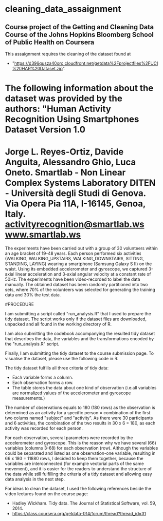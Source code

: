 # cleaning_data_assaignment
## Course project of the Getting and Cleaning Data Course of the Johns Hopkins Bloomberg School of Public Health on Coursera

This assaignment requires the cleaning of the dataset found at 
* "https://d396qusza40orc.cloudfront.net/getdata%2Fprojectfiles%2FUCI%20HAR%20Dataset.zip".

The following information about the dataset was provided by the authors: 
"Human Activity Recognition Using Smartphones Dataset
Version 1.0
==================================================================
Jorge L. Reyes-Ortiz, Davide Anguita, Alessandro Ghio, Luca Oneto.
Smartlab - Non Linear Complex Systems Laboratory
DITEN - Università degli Studi di Genova.
Via Opera Pia 11A, I-16145, Genoa, Italy.
activityrecognition@smartlab.ws
www.smartlab.ws
==================================================================

The experiments have been carried out with a group of 30 volunteers within an age bracket of 19-48 years. Each person performed six activities (WALKING, WALKING_UPSTAIRS, WALKING_DOWNSTAIRS, SITTING, STANDING, LAYING) wearing a smartphone (Samsung Galaxy S II) on the waist. Using its embedded accelerometer and gyroscope, we captured 3-axial linear acceleration and 3-axial angular velocity at a constant rate of 50Hz. The experiments have been video-recorded to label the data manually. The obtained dataset has been randomly partitioned into two sets, where 70% of the volunteers was selected for generating the training data and 30% the test data. 



#PROCEDURE

I am submitting a script called "run_analysis.R" that I used to prepare the tidy dataset. The script works only if the dataset files are downloaded, unpacked and all found in the working directory of R. 

I am also submitting the codebook accompanying the resulted tidy dataset that describes the data, the variables and the transformations encoded by the "run_analysis.R" script. 

Finally, I am submitting the tidy dataset to the course submission page. To visualise the dataset, please use the following code in R:

The tidy dataset fulfills all three criteria of tidy data:
* Each variable forms a column. 
* Each observation forms a row. 
* The table stores the data about one kind of observation (i.e.all variables are normalized values of the accelerometer and gyroscope measurements.)

The number of observations equals to 180 (180 rows) as the observation is determined as an activity for a specific person = combination of the first two colums named "subject" and "activity". As there were 30 participants and 6 activities, the combination of the two results in 30 x 6 = 180, as each activity was recorded for each person. 

For each observation, several parameters were recorded by the accelerometer and gyroscope. This is the reason why we have several (66) variables (columns 3-68) for each observation (row). Although the variables could be separated and listed as one observation-one variable, resulting in 66 x 180 = 11880 rows, I decided to keep them together, because the variables are interconnected (for example vectorial parts of the same movement), and it is easier for the readers to understand the structure of the data while still fulfilling the criteria of a tidy dataset and allowing easy data analysis in the next step. 

For ideas to clean the dataset, I used the following references beside the video lectures found on the course page:

* Hadley Wickham. Tidy data. The Journal of Statistical Software, vol. 59, 2014.
* https://class.coursera.org/getdata-014/forum/thread?thread_id=31


